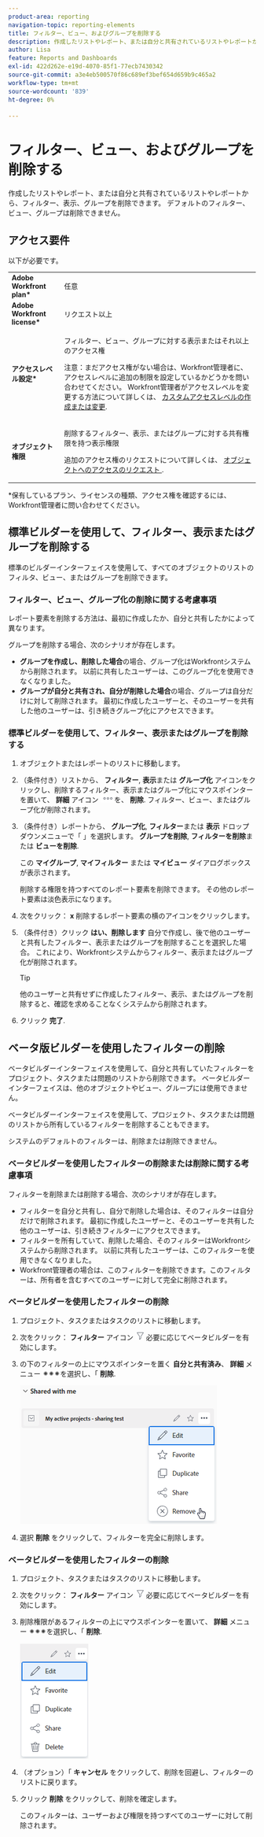 ```yaml
---
product-area: reporting
navigation-topic: reporting-elements
title: フィルター、ビュー、およびグループを削除する
description: 作成したリストやレポート、または自分と共有されているリストやレポートから、フィルター、表示、グループを削除できます。 デフォルトのフィルター、ビュー、グループは削除できません。
author: Lisa
feature: Reports and Dashboards
exl-id: 422d262e-e19d-4070-85f1-77ecb7430342
source-git-commit: a3e4eb500570f86c689ef3bef654d659b9c465a2
workflow-type: tm+mt
source-wordcount: '839'
ht-degree: 0%

---
```


# フィルター、ビュー、およびグループを削除する

作成したリストやレポート、または自分と共有されているリストやレポートから、フィルター、表示、グループを削除できます。 デフォルトのフィルター、ビュー、グループは削除できません。

## アクセス要件

以下が必要です。

<table style="table-layout:auto"> 
 <col> 
 </col> 
 <col> 
 </col> 
 <tbody> 
  <tr> 
   <td role="rowheader"><strong>Adobe Workfront plan*</strong></td> 
   <td> <p>任意 </p> </td> 
  </tr> 
  <tr> 
   <td role="rowheader"><strong>Adobe Workfront license*</strong></td> 
   <td> <p>リクエスト以上</p> </td> 
  </tr> 
  <tr> 
   <td role="rowheader"><strong>アクセスレベル設定*</strong></td> 
   <td> <p>フィルター、ビュー、グループに対する表示またはそれ以上のアクセス権</p> <p>注意：まだアクセス権がない場合は、Workfront管理者に、アクセスレベルに追加の制限を設定しているかどうかを問い合わせてください。 Workfront管理者がアクセスレベルを変更する方法について詳しくは、 <a href="../../../administration-and-setup/add-users/configure-and-grant-access/create-modify-access-levels.md" class="MCXref xref">カスタムアクセスレベルの作成または変更</a>.</p> </td> 
  </tr> 
  <tr> 
   <td role="rowheader"><strong>オブジェクト権限</strong></td> 
   <td> <p>削除するフィルター、表示、またはグループに対する共有権限を持つ表示権限</p> <p>追加のアクセス権のリクエストについて詳しくは、 <a href="../../../workfront-basics/grant-and-request-access-to-objects/request-access.md" class="MCXref xref">オブジェクトへのアクセスのリクエスト </a>.</p> </td> 
  </tr> 
 </tbody> 
</table>

&#42;保有しているプラン、ライセンスの種類、アクセス権を確認するには、Workfront管理者に問い合わせてください。

## 標準ビルダーを使用して、フィルター、表示またはグループを削除する

標準のビルダーインターフェイスを使用して、すべてのオブジェクトのリストのフィルタ、ビュー、またはグループを削除できます。

### フィルター、ビュー、グループ化の削除に関する考慮事項

レポート要素を削除する方法は、最初に作成したか、自分と共有したかによって異なります。

グループを削除する場合、次のシナリオが存在します。

* **グループを作成し、削除した場合**&#x200B;の場合、グループ化はWorkfrontシステムから削除されます。 以前に共有したユーザーは、このグループ化を使用できなくなりました。
* **グループが自分と共有され、自分が削除した場合**&#x200B;の場合、グループは自分だけに対して削除されます。 最初に作成したユーザーと、そのユーザーを共有した他のユーザーは、引き続きグループ化にアクセスできます。

### 標準ビルダーを使用して、フィルター、表示またはグループを削除する

1. オブジェクトまたはレポートのリストに移動します。
1. （条件付き）リストから、 **フィルター**, **表示**&#x200B;または **グループ化** アイコンをクリックし、削除するフィルター、表示またはグループ化にマウスポインターを置いて、 **詳細** アイコン ![](assets/more-icon.png)を、 **削除**. フィルター、ビュー、またはグループ化が削除されます。
1. （条件付き）レポートから、 **グループ化**, **フィルター**&#x200B;または **表示** ドロップダウンメニューで「 」を選択します。 **グループを削除**, **フィルターを削除**&#x200B;または **ビューを削除**.

   この **マイグループ**, **マイフィルター** または **マイビュー** ダイアログボックスが表示されます。

   削除する権限を持つすべてのレポート要素を削除できます。 その他のレポート要素は淡色表示になります。

1. 次をクリック： **x** 削除するレポート要素の横のアイコンをクリックします。
1. （条件付き）クリック **はい、削除します** 自分で作成し、後で他のユーザーと共有したフィルター、表示またはグループを削除することを選択した場合。 これにより、Workfrontシステムからフィルター、表示またはグループ化が削除されます。

   >[!TIP]
   >
   >他のユーザーと共有せずに作成したフィルター、表示、またはグループを削除すると、確認を求めることなくシステムから削除されます。

1. クリック **完了**.

## ベータ版ビルダーを使用したフィルターの削除

ベータビルダーインターフェイスを使用して、自分と共有していたフィルターをプロジェクト、タスクまたは問題のリストから削除できます。 ベータビルダーインターフェイスは、他のオブジェクトやビュー、グループには使用できません。

ベータビルダーインターフェイスを使用して、プロジェクト、タスクまたは問題のリストから所有しているフィルターを削除することもできます。

システムのデフォルトのフィルターは、削除または削除できません。

### ベータビルダーを使用したフィルターの削除または削除に関する考慮事項

フィルターを削除または削除する場合、次のシナリオが存在します。

* フィルターを自分と共有し、自分で削除した場合は、そのフィルターは自分だけで削除されます。 最初に作成したユーザーと、そのユーザーを共有した他のユーザーは、引き続きフィルターにアクセスできます。
* フィルターを所有していて、削除した場合、そのフィルターはWorkfrontシステムから削除されます。 以前に共有したユーザーは、このフィルターを使用できなくなりました。
* Workfront管理者の場合は、このフィルターを削除できます。このフィルターは、所有者を含むすべてのユーザーに対して完全に削除されます。

### ベータビルダーを使用したフィルターの削除

1. プロジェクト、タスクまたはタスクのリストに移動します。
1. 次をクリック： **フィルター** アイコン ![フィルターアイコン](assets/filter-nwepng.png) 必要に応じてベータビルダーを有効にします。
1. の下のフィルターの上にマウスポインターを置く **自分と共有済み**、 **詳細** メニュー ![その他のアイコン](assets/more-icon-spectrum.png)を選択し、「 **削除**.

   ![フィルターを削除](assets/new-filters-more-menu-remove-filter.png)

1. 選択 **削除** をクリックして、フィルターを完全に削除します。

### ベータビルダーを使用したフィルターの削除

1. プロジェクト、タスクまたはタスクのリストに移動します。
1. 次をクリック： **フィルター** アイコン ![フィルターアイコン](assets/filter-nwepng.png) 必要に応じてベータビルダーを有効にします。
1. 削除権限があるフィルターの上にマウスポインターを置いて、 **詳細** メニュー ![その他のアイコン](assets/more-icon-spectrum.png)を選択し、「 **削除**.

   ![フィルターの削除](assets/new-filters-more-menu-options-with-delete.png)

1. （オプション）「 **キャンセル** をクリックして、削除を回避し、フィルターのリストに戻ります。
1. クリック **削除** をクリックして、削除を確定します。

   このフィルターは、ユーザーおよび権限を持つすべてのユーザーに対して削除されます。

